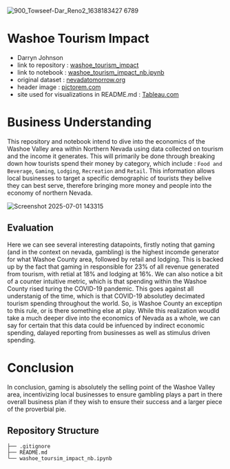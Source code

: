 ![900_Towseef-Dar_Reno2_1638183427 6789](https://github.com/user-attachments/assets/436f78aa-1427-4c2b-86c1-5171825f6812)
# Washoe Tourism Impact

- Darryn Johnson
- link to repository : [washoe_tourism_impact](https://github.com/Djohnson1313/washoe_tourism_impact)
- link to notebook : [washoe_tourism_impact_nb.ipynb](https://github.com/Djohnson1313/washoe_tourism_impact/blob/main/washoe_tourism_impact_nb.ipynb)
- original dataset : [nevadatomorrow.org](https://www.nevadatomorrow.org/indicators/index/view?indicatorId=14201&localeId=1813)
- header image : [pictorem.com](https://www.google.com/url?sa=i&url=https%3A%2F%2Fwww.pictorem.com%2F484717%2Freno-nevada-skyline-bw%2F%3Fsrsltid%3DAfmBOoqtTx36--3wEmi0s96CEkAgzApqe98EEJmEbPovmwUDqvHcZnw0&psig=AOvVaw05D7O5Dh0QmcN-A6yqkS0V&ust=1751490924828000&source=images&cd=vfe&opi=89978449&ved=0CBQQjRxqFwoTCMDP8a7KnI4DFQAAAAAdAAAAABAE)
- site used for visualizations in README.md : [Tableau.com](https://www.tableau.com/trial/tableau-software?d=7013y000002ExxqAAC&nc=7013y000002EykJAAS&utm_content=7013y000002ExxqAAC&utm_source=google&utm_medium=paid_search&utm_campaign=21198912846&utm_adgroup=159894453766&utm_term=tableau&utm_matchtype=p&gad_source=1&gad_campaignid=21198912846&gbraid=0AAAAADtjuu8BLu06nNeNQGgSAw0v5sRp8&gclid=Cj0KCQjwjo7DBhCrARIsACWauSkAv8Mvoj-JRbZw-AYcXgGTDVBrfJ9761AEZwIwuM7QJdJR-jXijogaArkoEALw_wcB&gclsrc=aw.ds)

# Business Understanding 
This repository and notebook intend to dive into the economics of the Washoe Valley area within Northern Nevada using data collected on tourism and the income it generates. This will primarily be done through breaking down how tourists spend their money by category, which include : `Food and Beverage`, `Gaming`, `Lodging`, `Recreation` and `Retail`. This information allows local businesses to target a specific demographic of tourists they belive they can best serve, therefore bringing more money and people into the economy of northern Nevada.

![Screenshot 2025-07-01 143315](https://github.com/user-attachments/assets/b1f79299-b500-419a-86b7-7a44a30ca178)

## Evaluation
Here we can see several interesting datapoints, firstly noting that gaming (and in the context on nevada, gambling) is the highest incomde generator for what Washoe County area, followed by retail and lodging. This is backed up by the fact that gaming in responsible for 23% of all revenue generated from tourism, with retial at 18% and lodging at 16%. We can also notice a bit of a counter intuitive metric, which is that spending within the Washoe County rised turing the COVID-19 pandemic. This goes against all understanig of the time, which is that COVID-19 absolutley decimated tourism spending throughout the world. So, is Washoe County an exceptipn to this rule, or is there something else at play. While this realization woudld take a much deeper dive into the economics of Nevada as a whole, we can say for certain that this data could be infuenced by indirect economic spending, dalayed reporting from businesses as well as stimulus driven spending. 

# Conclusion
In conclusion, gaming is absolutely the selling point of the Washoe Valley area, incentivizing local businesses to ensure gambling plays a part in there overall business plan if they wish to ensure their success and a larger piece of the proverbial pie.

## Repository Structure
```
├── .gitignore
├── README.md
└── washoe_toursim_impact_nb.ipynb
```
